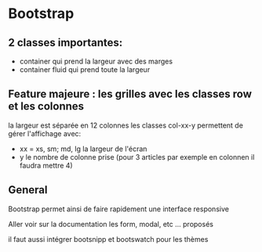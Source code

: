 # Bootstrap

## 2 classes importantes:
- container qui prend la largeur avec des marges
- container fluid qui prend toute la largeur

## Feature majeure : les grilles avec les classes row et les colonnes
la largeur est séparée en 12 colonnes
les classes col-xx-y permettent de gérer l'affichage avec:
- xx = xs, sm; md, lg la largeur de l'écran
- y le nombre de colonne prise (pour 3 articles par exemple en colonnen il faudra mettre 4)

## General
Bootstrap permet ainsi de faire rapidement une interface responsive

Aller voir sur la documentation les form, modal, etc ... proposés

il faut aussi intégrer bootsnipp et bootswatch pour les thèmes